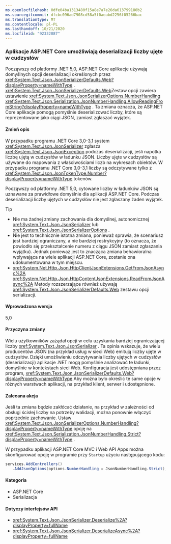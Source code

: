 ```yaml
---
ms.openlocfilehash: 0dfe04ba1313480f15a8e7a7e26da613799180b2
ms.sourcegitcommit: dfcbc096ad7908cd58a5f0aeabd2256f05266bac
ms.translationtype: MT
ms.contentlocale: pl-PL
ms.lasthandoff: 10/21/2020
ms.locfileid: "92332887"
---
```

### <a name="aspnet-core-apps-allow-deserializing-quoted-numbers"></a>Aplikacje ASP.NET Core umożliwiają deserializacji liczby ujęte w cudzysłów

Począwszy od platformy .NET 5,0, ASP.NET Core aplikacje używają domyślnych opcji deserializacji określonych przez <xref:System.Text.Json.JsonSerializerDefaults.Web?displayProperty=nameWithType> . <xref:System.Text.Json.JsonSerializerDefaults.Web>Zestaw opcji zawiera ustawienie <xref:System.Text.Json.JsonSerializerOptions.NumberHandling> <xref:System.Text.Json.Serialization.JsonNumberHandling.AllowReadingFromString?displayProperty=nameWithType> . Ta zmiana oznacza, że ASP.NET Core aplikacje pomogą pomyślnie deserializować liczby, które są reprezentowane jako ciągi JSON, zamiast zgłaszać wyjątek.

#### <a name="change-description"></a>Zmień opis

W przypadku programu .NET Core 3,0-3,1 system <xref:System.Text.Json.JsonSerializer> zgłasza <xref:System.Text.Json.JsonException> podczas deserializacji, jeśli napotka liczbę ujętą w cudzysłów w ładunku JSON. Liczby ujęte w cudzysłów są używane do mapowania z właściwościami liczb na wykresach obiektów. W przypadku programu .NET Core 3,0-3,1 liczby są odczytywane tylko z <xref:System.Text.Json.JsonTokenType.Number?displayProperty=nameWithType> tokenów.

Począwszy od platformy .NET 5,0, cytowane liczby w ładunków JSON są uznawane za prawidłowe domyślnie dla aplikacji ASP.NET Core. Podczas deserializacji liczby ujętych w cudzysłów nie jest zgłaszany żaden wyjątek.

> [!TIP]
>
> - Nie ma żadnej zmiany zachowania dla domyślnej, autonomicznej <xref:System.Text.Json.JsonSerializer> lub <xref:System.Text.Json.JsonSerializerOptions> .
> - Nie jest to technicznie istotna zmiana, ponieważ sprawia, że scenariusz jest bardziej ograniczany, a nie bardziej restrykcyjny (to oznacza, że powiodło się przekształcenie numeru z ciągu JSON zamiast zgłaszania wyjątku). Jednak ponieważ jest to znacząca zmiana behawioralna wpływająca na wiele aplikacji ASP.NET Core, zostanie ona udokumentowana w tym miejscu.
> - <xref:System.Net.Http.Json.HttpClientJsonExtensions.GetFromJsonAsync%2A> <xref:System.Net.Http.Json.HttpContentJsonExtensions.ReadFromJsonAsync%2A> Metody rozszerzające również używają <xref:System.Text.Json.JsonSerializerDefaults.Web> zestawu opcji serializacji.

#### <a name="version-introduced"></a>Wprowadzona wersja

5,0

#### <a name="reason-for-change"></a>Przyczyna zmiany

Wielu użytkowników zażądał opcji w celu uzyskania bardziej ograniczającej liczby <xref:System.Text.Json.JsonSerializer> . Ta opinia wskazuje, że wielu producentów JSON (na przykład usług w sieci Web) emitują liczby ujęte w cudzysłów. Dzięki umożliwieniu odczytywania liczby ujętych w cudzysłów (deserializacji) aplikacje .NET mogą pomyślnie analizować te ładunki, domyślnie w kontekstach sieci Web. Konfiguracja jest udostępniana przez program, <xref:System.Text.Json.JsonSerializerDefaults.Web?displayProperty=nameWithType> Aby można było określić te same opcje w różnych warstwach aplikacji, na przykład klient, serwer i udostępnione.

#### <a name="recommended-action"></a>Zalecana akcja

Jeśli ta zmiana będzie zakłócać działanie, na przykład w zależności od obsługi ścisłej liczby na potrzeby walidacji, można ponownie włączyć poprzednie zachowanie. Ustaw <xref:System.Text.Json.JsonSerializerOptions.NumberHandling?displayProperty=nameWithType> opcję na <xref:System.Text.Json.Serialization.JsonNumberHandling.Strict?displayProperty=nameWithType> .

W przypadku aplikacji ASP.NET Core MVC i Web API Apps można skonfigurować opcję w programie przy `Startup` użyciu następującego kodu:

```csharp
services.AddControllers()
   .AddJsonOptions(options.NumberHandling = JsonNumberHandling.Strict);
```

#### <a name="category"></a>Kategoria

- ASP.NET Core
- Serializacja

#### <a name="affected-apis"></a>Dotyczy interfejsów API

- <xref:System.Text.Json.JsonSerializer.Deserialize%2A?displayProperty=fullName>
- <xref:System.Text.Json.JsonSerializer.DeserializeAsync%2A?displayProperty=fullName>

<!--

#### Affected APIs

- `Overload:System.Text.Json.JsonSerializer.Deserialize`
- `Overload:System.Text.Json.JsonSerializer.DeserializeAsync`

-->
